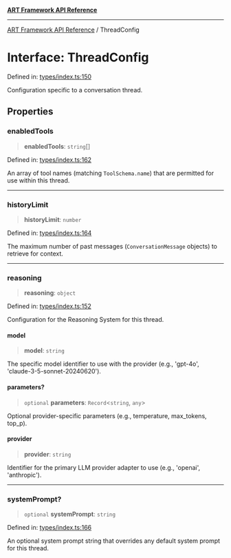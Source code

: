 [**ART Framework API Reference**](../README.md)

***

[ART Framework API Reference](../README.md) / ThreadConfig

# Interface: ThreadConfig

Defined in: [types/index.ts:150](https://github.com/hashangit/ART/blob/f4539b852e546bb06f1cc8c56173d3ccfb0ad7fa/src/types/index.ts#L150)

Configuration specific to a conversation thread.

## Properties

### enabledTools

> **enabledTools**: `string`[]

Defined in: [types/index.ts:162](https://github.com/hashangit/ART/blob/f4539b852e546bb06f1cc8c56173d3ccfb0ad7fa/src/types/index.ts#L162)

An array of tool names (matching `ToolSchema.name`) that are permitted for use within this thread.

***

### historyLimit

> **historyLimit**: `number`

Defined in: [types/index.ts:164](https://github.com/hashangit/ART/blob/f4539b852e546bb06f1cc8c56173d3ccfb0ad7fa/src/types/index.ts#L164)

The maximum number of past messages (`ConversationMessage` objects) to retrieve for context.

***

### reasoning

> **reasoning**: `object`

Defined in: [types/index.ts:152](https://github.com/hashangit/ART/blob/f4539b852e546bb06f1cc8c56173d3ccfb0ad7fa/src/types/index.ts#L152)

Configuration for the Reasoning System for this thread.

#### model

> **model**: `string`

The specific model identifier to use with the provider (e.g., 'gpt-4o', 'claude-3-5-sonnet-20240620').

#### parameters?

> `optional` **parameters**: `Record`\<`string`, `any`\>

Optional provider-specific parameters (e.g., temperature, max_tokens, top_p).

#### provider

> **provider**: `string`

Identifier for the primary LLM provider adapter to use (e.g., 'openai', 'anthropic').

***

### systemPrompt?

> `optional` **systemPrompt**: `string`

Defined in: [types/index.ts:166](https://github.com/hashangit/ART/blob/f4539b852e546bb06f1cc8c56173d3ccfb0ad7fa/src/types/index.ts#L166)

An optional system prompt string that overrides any default system prompt for this thread.
